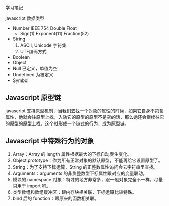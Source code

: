 学习笔记

javascript 数据类型

* Number
    IEEE 754 Double Float
    * Sign(1) Exponent(11) Fraction(52)
* String
    1. ASCII, Unicode 字符集
    2. UTF编码方式
* Boolean
* Object
* Null
    已定义，单值为空
* Undefined
    为被定义 
* Symbol 

## Javascript 原型链

javascript 支持原型机制，当我们去找一个对象的属性的时候，如果它自身不包含属性，他就会往原型上找，入轨它的原型的原型不是空的话，那么她还会继续往它的原型的原型上找，这个就形成一个链式的行为，成为原型链。

## Javascript 中特殊行为的对象
1. Array：Array 的 length 属性根据最大的下标自动发生变化。
2. Object.prototype：作为所有正常对象的默认原型，不能再给它设置原型了。
3. String：为了支持下标运算，String 的正整数属性访问会去字符串里查找。
4. Arguments：arguments 的非负整数型下标属性跟对应的变量联动。
5. 模块的 namespace 对象：特殊的地方非常多，跟一般对象完全不一样，尽量只用于 import 吧。
6. 类型数组和数组缓冲区：跟内存块相关联，下标运算比较特殊。
7. bind 后的 function：跟原来的函数相关联。